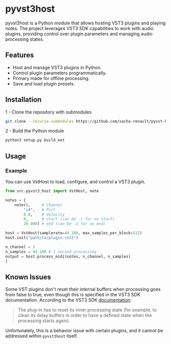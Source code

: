 # pyvst3host

pyvst3host is a Python module that allows hosting VST3 plugins and playing notes. The project leverages VST3 SDK capabilities to work with audio plugins, providing control over plugin parameters and managing audio processing states.

## Features

- Host and manage VST3 plugins in Python.
- Control plugin parameters programmatically.
- Primary made for offline processing.
- Save and load plugin presets.

## Installation

1 - Clone the repository with submodules

```sh
git clone --recurse-submodules https://github.com/sacha-renault/pyvst-host
```

2 - Build the Python module

```sh
python3 setup.py build_ext
```

## Usage

### Example

You can use VstHost to load, configure, and control a VST3 plugin.

```py
from src.pyvst3_host import VstHost, note

notes = [
    note(0,     # Channel
        "c4",   # Pict
        0.8,    # Velocity
        0,      # start (can be -1 for no start)
        20_000) # end (can be -1 for no end)

host = VstHost(samplerate=44_100, max_samples_per_block=512)
host.init("path/to/plugin.vst3")

n_channel = 2
n_samples = 44_100 # 1 second processing
output = host.process_midi(notes, n_channel, n_samples)
]
```

## Known Issues

Some VST plugins don't reset their internal buffers when processing goes from false to true, even though this is specified in the VST3 SDK documentation. According to the VST3 SDK [documentation](https://steinbergmedia.github.io/vst3_dev_portal/pages/Technical+Documentation/Workflow+Diagrams/Audio+Processor+Call+Sequence.html):

> The plug-in has to reset its inner processing state (for example, to clean its delay buffers in order to have a defined state when the processing starts again).

Unfortunately, this is a behavior issue with certain plugins, and it cannot be addressed within `pyvst3host` itself.
